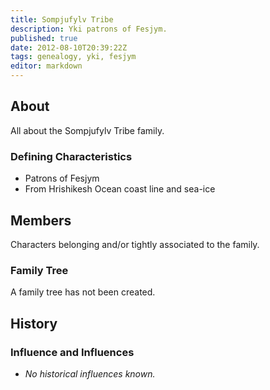 ```yaml
---
title: Sompjufylv Tribe
description: Yki patrons of Fesjym.
published: true
date: 2012-08-10T20:39:22Z
tags: genealogy, yki, fesjym
editor: markdown
---
```


## About

All about the Sompjufylv Tribe family.

### Defining Characteristics

- Patrons of Fesjym
- From Hrishikesh Ocean coast line and sea-ice

## Members

Characters belonging and/or tightly associated to the family.

### Family Tree

A family tree has not been created.

## History

### Influence and Influences

- *No historical influences known.*